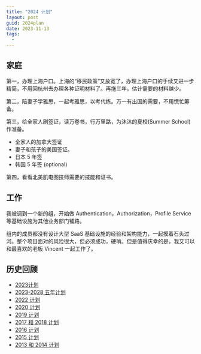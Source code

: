 ```yaml
---
title: "2024 计划"
layout: post
guid: 2024plan
date: 2023-11-13
tags:
  -
---
```



## 家庭

第一，办理上海户口。上海的“移民政策”又放宽了，办理上海户口的手续又进一步精简，不用回杭州去办理各种证明材料了。再拖三年，估计需要的材料越少。


第二，陪妻子学雅思，一起考雅思，以考代练。万一有出国的需要，不用慌忙筹备。


第三，给全家人刷签证，读万卷书，行万里路，为沐沐的夏校(Summer School)作准备。

- 全家人的加拿大签证
- 妻子和孩子的美国签证。
- 日本 5 年签
- 韩国 5 年签 (optional)

第四，看看北美肌电图技师需要的技能和证书。


## 工作

我被调到一个新的组，开始做 Authentication，Authorization，Profile Service 等基础设施为其他业务部门铺路。

组内的成员都没有设计大型 SaaS 基础设施的经验和架构能力，一起摸着石头过河。整个项目面对的风险很大，但必须成功，硬啃。但是值得庆幸的是，我又可以和最喜欢的老板 Vincent 一起工作了。



## 历史回顾

- [2023计划](/plan-for-2023.html)
- [2023-2028 五年计划](/five-year-plans-2023.html)
- [2022 计划](/2022-07-08-plan-for-the-Q3-and-Q4-of-2022.html)
- [2020 计划](/plan-for-2020.html)
- [2019 计划](/plan-for-2019.html)
- [2017 和 2018 计划](/plan-for-2017-and-2018.html)
- [2016 计划](/study-plan-2016.html)
- [2015 计划](/my-2014.html)
- [2013 和 2014 计划](/study-plan.html)


